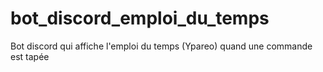 # bot_discord_emploi_du_temps
Bot discord qui affiche l'emploi du temps (Ypareo) quand une commande est tapée
